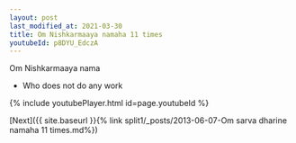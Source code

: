 ```yaml
---
layout: post
last_modified_at: 2021-03-30
title: Om Nishkarmaaya namaha 11 times
youtubeId: p8DYU_EdczA
---
```

 
 
Om Nishkarmaaya nama 
 
 -  Who does not do any work 
 
  
 
  
 
 
 
 
 
 


{% include youtubePlayer.html id=page.youtubeId %}
 
[Next]({{ site.baseurl }}{% link  split1/_posts/2013-06-07-Om sarva dharine namaha 11 times.md%})
 
